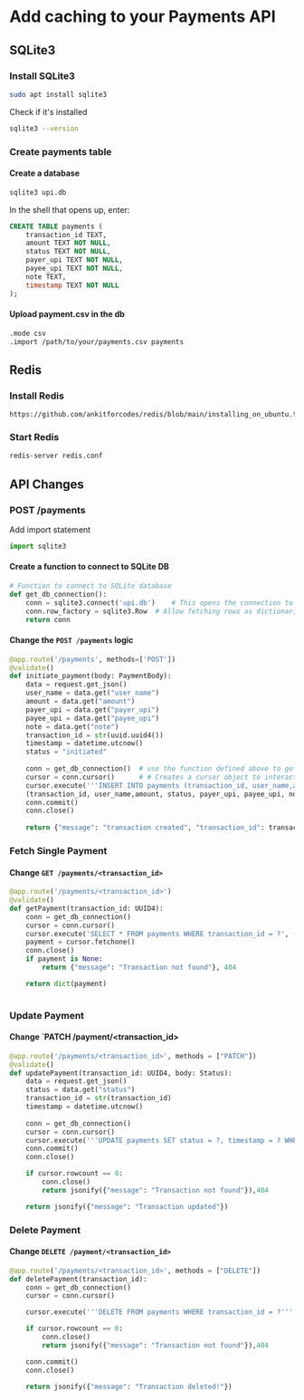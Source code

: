 # Add caching to your Payments API

## SQLite3
### Install SQLite3
```bash
sudo apt install sqlite3
```
Check if it's installed
```bash
sqlite3 --version
```


### Create payments table
#### Create a database
```bash
sqlite3 upi.db
```
In the shell that opens up, enter:
```sql
CREATE TABLE payments (
    transaction_id TEXT,
    amount TEXT NOT NULL,
    status TEXT NOT NULL,
    payer_upi TEXT NOT NULL,
    payee_upi TEXT NOT NULL,
    note TEXT,
    timestamp TEXT NOT NULL
);
```

#### Upload payment.csv in the db
```bash
.mode csv
.import /path/to/your/payments.csv payments
```


## Redis
### Install Redis
```url
https://github.com/ankitforcodes/redis/blob/main/installing_on_ubuntu.txt
```

### Start Redis
```bash
redis-server redis.conf
```


## API Changes
### POST /payments
Add import statement
```python
import sqlite3
```

#### Create a function to connect to SQLite DB
```python
# Function to connect to SQLite database
def get_db_connection():
    conn = sqlite3.connect('upi.db')	# This opens the connection to the database.
    conn.row_factory = sqlite3.Row  # Allow fetching rows as dictionaries
    return conn
```

#### Change the `POST /payments` logic
```python
@app.route('/payments', methods=['POST'])
@validate()
def initiate_payment(body: PaymentBody):
	data = request.get_json()
	user_name = data.get("user_name")
	amount = data.get("amount")
	payer_upi = data.get("payer_upi")
	payee_upi = data.get("payee_upi")
	note = data.get("note")				
	transaction_id = str(uuid.uuid4())		
	timestamp = datetime.utcnow()			
	status = "initiated"
	
	conn = get_db_connection()	# use the function defined above to get a connection to DB
	cursor = conn.cursor()		# # Creates a cursor object to interact with the database.
	cursor.execute('''INSERT INTO payments (transaction_id, user_name,amount, status, payer_upi, payee_upi, note, timestamp) VALUES (?, ?, ?, ?,?, ?, ?,?)''',
	(transaction_id, user_name,amount, status, payer_upi, payee_upi, note, timestamp))
	conn.commit()
	conn.close()
 
	return {"message": "transaction created", "transaction_id": transaction_id}
```

### Fetch Single Payment
#### Change `GET /payments/<transaction_id>`
```python
@app.route('/payments/<transaction_id>')
@validate()
def getPayment(transaction_id: UUID4):
	conn = get_db_connection()
	cursor = conn.cursor()
	cursor.execute('SELECT * FROM payments WHERE transaction_id = ?', (str(transaction_id),))
	payment = cursor.fetchone()
	conn.close()
	if payment is None:
		return {"message": "Transaction not found"}, 404

	return dict(payment)
	
```

### Update Payment
#### Change `PATCH /payment/<transaction_id>
```python
@app.route('/payments/<transaction_id>', methods = ["PATCH"])
@validate()
def updatePayment(transaction_id: UUID4, body: Status):
	data = request.get_json()
	status = data.get("status")
	transaction_id = str(transaction_id)
	timestamp = datetime.utcnow()							
	
	conn = get_db_connection()
	cursor = conn.cursor()
	cursor.execute('''UPDATE payments SET status = ?, timestamp = ? WHERE transaction_id = ? ''', (status, timestamp, transaction_id))
	conn.commit()
	conn.close()

	if cursor.rowcount == 0:
		conn.close()
		return jsonify({"message": "Transaction not found"}),404

	return jsonify({"message": "Transaction updated"})
```

### Delete Payment
#### Change `DELETE /payment/<transaction_id>`
```python
@app.route('/payments/<transaction_id>', methods = ["DELETE"])
def deletePayment(transaction_id):
	conn = get_db_connection()
	cursor = conn.cursor()

	cursor.execute('''DELETE FROM payments WHERE transaction_id = ?''', (transaction_id,))

	if cursor.rowcount == 0:
		conn.close()
		return jsonify({"message": "Transaction not found"}),404

	conn.commit()
	conn.close()

	return jsonify({"message": "Transaction deleted!"})
```
